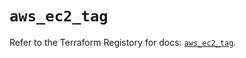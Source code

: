 # `aws_ec2_tag`

Refer to the Terraform Registory for docs: [`aws_ec2_tag`](https://registry.terraform.io/providers/hashicorp/aws/5.16.0/docs/resources/ec2_tag).
